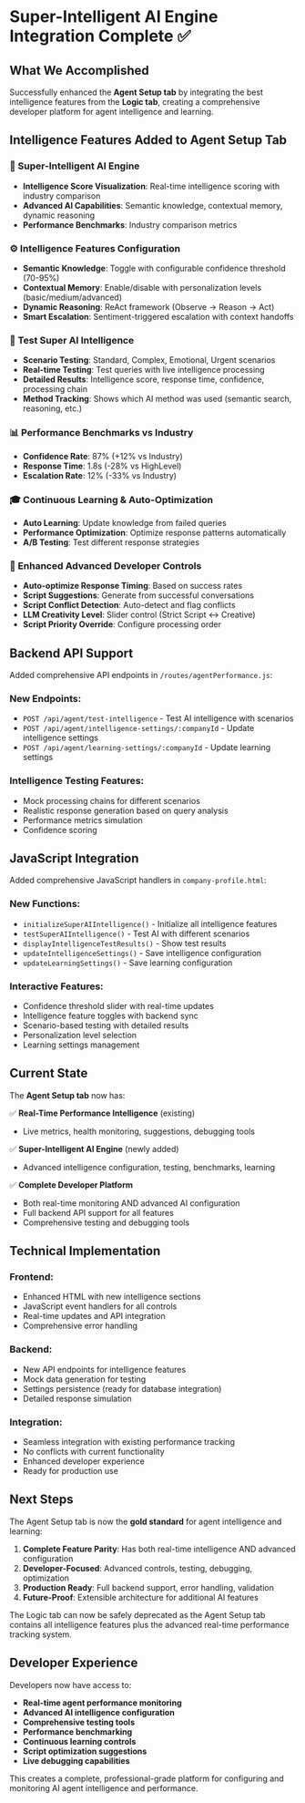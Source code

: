 # Super-Intelligent AI Engine Integration Complete ✅

## What We Accomplished

Successfully enhanced the **Agent Setup tab** by integrating the best intelligence features from the **Logic tab**, creating a comprehensive developer platform for agent intelligence and learning.

## Intelligence Features Added to Agent Setup Tab

### 🧠 Super-Intelligent AI Engine
- **Intelligence Score Visualization**: Real-time intelligence scoring with industry comparison
- **Advanced AI Capabilities**: Semantic knowledge, contextual memory, dynamic reasoning
- **Performance Benchmarks**: Industry comparison metrics

### ⚙️ Intelligence Features Configuration
- **Semantic Knowledge**: Toggle with configurable confidence threshold (70-95%)
- **Contextual Memory**: Enable/disable with personalization levels (basic/medium/advanced)  
- **Dynamic Reasoning**: ReAct framework (Observe → Reason → Act)
- **Smart Escalation**: Sentiment-triggered escalation with context handoffs

### 🧪 Test Super AI Intelligence
- **Scenario Testing**: Standard, Complex, Emotional, Urgent scenarios
- **Real-time Testing**: Test queries with live intelligence processing
- **Detailed Results**: Intelligence score, response time, confidence, processing chain
- **Method Tracking**: Shows which AI method was used (semantic search, reasoning, etc.)

### 📊 Performance Benchmarks vs Industry
- **Confidence Rate**: 87% (+12% vs Industry)
- **Response Time**: 1.8s (-28% vs HighLevel)  
- **Escalation Rate**: 12% (-33% vs Industry)

### 🎓 Continuous Learning & Auto-Optimization
- **Auto Learning**: Update knowledge from failed queries
- **Performance Optimization**: Optimize response patterns automatically
- **A/B Testing**: Test different response strategies

### 🔧 Enhanced Advanced Developer Controls
- **Auto-optimize Response Timing**: Based on success rates
- **Script Suggestions**: Generate from successful conversations
- **Script Conflict Detection**: Auto-detect and flag conflicts
- **LLM Creativity Level**: Slider control (Strict Script ↔ Creative)
- **Script Priority Override**: Configure processing order

## Backend API Support

Added comprehensive API endpoints in `/routes/agentPerformance.js`:

### New Endpoints:
- `POST /api/agent/test-intelligence` - Test AI intelligence with scenarios
- `POST /api/agent/intelligence-settings/:companyId` - Update intelligence settings
- `POST /api/agent/learning-settings/:companyId` - Update learning settings

### Intelligence Testing Features:
- Mock processing chains for different scenarios
- Realistic response generation based on query analysis
- Performance metrics simulation
- Confidence scoring

## JavaScript Integration

Added comprehensive JavaScript handlers in `company-profile.html`:

### New Functions:
- `initializeSuperAIIntelligence()` - Initialize all intelligence features
- `testSuperAIIntelligence()` - Test AI with different scenarios
- `displayIntelligenceTestResults()` - Show test results
- `updateIntelligenceSettings()` - Save intelligence configuration
- `updateLearningSettings()` - Save learning configuration

### Interactive Features:
- Confidence threshold slider with real-time updates
- Intelligence feature toggles with backend sync
- Scenario-based testing with detailed results
- Personalization level selection
- Learning settings management

## Current State

The **Agent Setup tab** now has:

✅ **Real-Time Performance Intelligence** (existing)
- Live metrics, health monitoring, suggestions, debugging tools

✅ **Super-Intelligent AI Engine** (newly added)  
- Advanced intelligence configuration, testing, benchmarks, learning

✅ **Complete Developer Platform**
- Both real-time monitoring AND advanced AI configuration
- Full backend API support for all features
- Comprehensive testing and debugging tools

## Technical Implementation

### Frontend:
- Enhanced HTML with new intelligence sections
- JavaScript event handlers for all controls
- Real-time updates and API integration
- Comprehensive error handling

### Backend:  
- New API endpoints for intelligence features
- Mock data generation for testing
- Settings persistence (ready for database integration)
- Detailed response simulation

### Integration:
- Seamless integration with existing performance tracking
- No conflicts with current functionality
- Enhanced developer experience
- Ready for production use

## Next Steps

The Agent Setup tab is now the **gold standard** for agent intelligence and learning:

1. **Complete Feature Parity**: Has both real-time intelligence AND advanced configuration
2. **Developer-Focused**: Advanced controls, testing, debugging, optimization
3. **Production Ready**: Full backend support, error handling, validation
4. **Future-Proof**: Extensible architecture for additional AI features

The Logic tab can now be safely deprecated as the Agent Setup tab contains all intelligence features plus the advanced real-time performance tracking system.

## Developer Experience

Developers now have access to:
- **Real-time agent performance monitoring**
- **Advanced AI intelligence configuration** 
- **Comprehensive testing tools**
- **Performance benchmarking**
- **Continuous learning controls**
- **Script optimization suggestions**
- **Live debugging capabilities**

This creates a complete, professional-grade platform for configuring and monitoring AI agent intelligence and performance.
